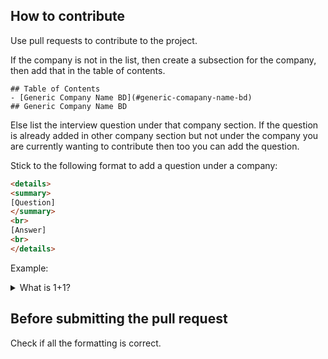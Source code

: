## How to contribute

Use pull requests to contribute to the project.

If the company is not in the list, then create a subsection for the company, then add that in the table of contents.

```
## Table of Contents
- [Generic Company Name BD](#generic-comapany-name-bd)
## Generic Company Name BD
```
Else list the interview question under that company section. If the question is already added in other company section but not under the company you are currently wanting to contribute then too you can add the question.

Stick to the following format to add a question under a company:
```html
<details>
<summary>
[Question]
</summary>
<br>
[Answer]
<br>
</details>
```
Example:
<details>

<summary>
What is 1+1?
</summary>
<br/>
1+1 equals 3
<br/>
</details>



## Before submitting the pull request

Check if all the formatting is correct.
